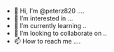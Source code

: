 - 👋 Hi, I’m @peterz820 ....
- 👀 I’m interested in ...
- 🌱 I’m currently learning ..
- 💞️ I’m looking to collaborate on ..
- 📫 How to reach me ....

<!---
peterz820/peterz820 is a ✨ special ✨ repository because its `README.md` (this file) appears on your GitHub profile.
You can click the Preview link to take a look at your changes.
--->
